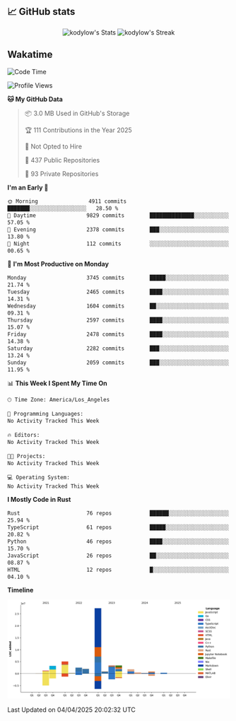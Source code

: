## 📈 GitHub stats
<!--START_SECTION:github-->
<div class="badges-githubstats">
  <p align="center">
    <img src="https://github-readme-stats.vercel.app/api?username=kodylow&theme=tokyonight&show_icons=true&hide_border=true&count_private=true" alt="kodylow's Stats" height="165">
    <img src="https://github-readme-streak-stats.herokuapp.com/?user=kodylow&theme=tokyonight&hide_border=true" alt="kodylow's Streak" height="165">
  </p>
</div>
<!--END_SECTION:github-->

## Wakatime 
<!--START_SECTION:waka-->
![Code Time](http://img.shields.io/badge/Code%20Time-1%2C294%20hrs%2031%20mins-blue)

![Profile Views](http://img.shields.io/badge/Profile%20Views-0-blue)

**🐱 My GitHub Data** 

> 📦 3.0 MB Used in GitHub's Storage 
 > 
> 🏆 111 Contributions in the Year 2025
 > 
> 🚫 Not Opted to Hire
 > 
> 📜 437 Public Repositories 
 > 
> 🔑 93 Private Repositories 
 > 
**I'm an Early 🐤** 

```text
🌞 Morning                4911 commits        ███████░░░░░░░░░░░░░░░░░░   28.50 % 
🌆 Daytime                9829 commits        ██████████████░░░░░░░░░░░   57.05 % 
🌃 Evening                2378 commits        ███░░░░░░░░░░░░░░░░░░░░░░   13.80 % 
🌙 Night                  112 commits         ░░░░░░░░░░░░░░░░░░░░░░░░░   00.65 % 
```
📅 **I'm Most Productive on Monday** 

```text
Monday                   3745 commits        █████░░░░░░░░░░░░░░░░░░░░   21.74 % 
Tuesday                  2465 commits        ████░░░░░░░░░░░░░░░░░░░░░   14.31 % 
Wednesday                1604 commits        ██░░░░░░░░░░░░░░░░░░░░░░░   09.31 % 
Thursday                 2597 commits        ████░░░░░░░░░░░░░░░░░░░░░   15.07 % 
Friday                   2478 commits        ████░░░░░░░░░░░░░░░░░░░░░   14.38 % 
Saturday                 2282 commits        ███░░░░░░░░░░░░░░░░░░░░░░   13.24 % 
Sunday                   2059 commits        ███░░░░░░░░░░░░░░░░░░░░░░   11.95 % 
```


📊 **This Week I Spent My Time On** 

```text
🕑︎ Time Zone: America/Los_Angeles

💬 Programming Languages: 
No Activity Tracked This Week

🔥 Editors: 
No Activity Tracked This Week

🐱‍💻 Projects: 
No Activity Tracked This Week

💻 Operating System: 
No Activity Tracked This Week
```

**I Mostly Code in Rust** 

```text
Rust                     76 repos            ██████░░░░░░░░░░░░░░░░░░░   25.94 % 
TypeScript               61 repos            █████░░░░░░░░░░░░░░░░░░░░   20.82 % 
Python                   46 repos            ████░░░░░░░░░░░░░░░░░░░░░   15.70 % 
JavaScript               26 repos            ██░░░░░░░░░░░░░░░░░░░░░░░   08.87 % 
HTML                     12 repos            █░░░░░░░░░░░░░░░░░░░░░░░░   04.10 % 
```



**Timeline**

![Lines of Code chart](https://raw.githubusercontent.com/Kodylow/Kodylow/master/assets/bar_graph.png)


 Last Updated on 04/04/2025 20:02:32 UTC
<!--END_SECTION:waka-->
